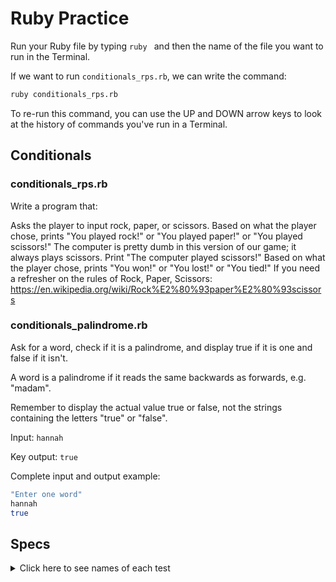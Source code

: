 # Ruby Practice

Run your Ruby file by typing `ruby ` and then the name of the file you want to run in the Terminal.

If we want to run `conditionals_rps.rb`, we can write the command:

```bash
ruby conditionals_rps.rb
```

To re-run this command, you can use the UP and DOWN arrow keys to look at the history of commands you've run in a Terminal.

## Conditionals

### conditionals_rps.rb

Write a program that:

Asks the player to input rock, paper, or scissors.
Based on what the player chose, prints "You played rock!" or "You played paper!" or "You played scissors!"
The computer is pretty dumb in this version of our game; it always plays scissors. Print "The computer played scissors!"
Based on what the player chose, prints "You won!" or "You lost!" or "You tied!"
If you need a refresher on the rules of Rock, Paper, Scissors: https://en.wikipedia.org/wiki/Rock%E2%80%93paper%E2%80%93scissors


### conditionals_palindrome.rb

Ask for a word, check if it is a palindrome, and display true if it is one and false if it isn't.

A word is a palindrome if it reads the same backwards as forwards, e.g. "madam".

Remember to display the actual value true or false, not the strings containing the letters "true" or "false".

Input:
`hannah`

Key output:
`true`

Complete input and output example:
```bash
"Enter one word"
hannah
true
```

## Specs
<details>
  <summary>Click here to see names of each test</summary>

conditionals_rps.rb should output 'You lost!' given the input 'paper' 

conditionals_palindrome.rb should output 'true' given the input 'HanNah' 

conditionals_palindrome.rb should output 'false' given the input 'candy' 

conditionals_palindrome.rb should output 'false' given the input 'racecars' 

conditionals_palindrome.rb should output 'true' given the input 'racecar' 

conditionals_rps.rb should output 'You won!' given the input 'rock' 

conditionals_rps.rb should output 'You tied!' given the input 'scissors' 

</details>
